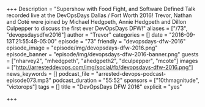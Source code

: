 +++
Description = "Supershow with Food Fight, and Software Defined Talk recorded live at the DevOpsDays Dallas / Fort Worth 2016! Trevor, Nathan and Coté were joined by Michael Hedgpeth, Annie Hedgpeth and Dillon Culpepper to discuss the first ever DevOpsDays DFW!"
aliases = ["/73", "devopsdaysdfw2016"]
author = "Trevor"
categories = []
date = "2016-09-13T21:55:48-05:00"
episode = "73"
friendly = "devopsdays-dfw-2016"
episode_image = "episode/img/devopsdays-dfw-2016.png"
episode_banner = "episode/img/devopsdays-dfw-2016-banner.png"
guests = ["nharvey2", "mhedgpeth", "ahedgpeth2", "dculpepper", "mcote"]
images = ["http://arresteddevops.com/img/social/fb/devopsdays-dfw-2016.png"]
news_keywords = []
podcast_file = "arrested-devops-podcast-episode073.mp3"
podcast_duration = "55:52"
sponsors = ["10thmagnitude", "victorops"]
tags = []
title = "DevOpsDays DFW 2016"
explicit = "yes"

+++
